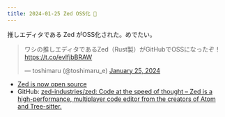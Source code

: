 ```yaml
---
title: 2024-01-25 Zed OSS化 🎉
---
```


推しエディタである Zed がOSS化された。めでたい。

<blockquote class="twitter-tweet"><p lang="ja" dir="ltr">ワシの推しエディタであるZed（Rust製）がGitHubでOSSになったぞ！ <a href="https://t.co/evlfjbBRAW">https://t.co/evlfjbBRAW</a></p>&mdash; toshimaru (@toshimaru_e) <a href="https://twitter.com/toshimaru_e/status/1750348992507256871?ref_src=twsrc%5Etfw">January 25, 2024</a></blockquote> <script async src="https://platform.twitter.com/widgets.js" charset="utf-8"></script>

- [Zed is now open source](https://zed.dev/blog/zed-is-now-open-source)
- GitHub: [zed-industries/zed: Code at the speed of thought – Zed is a high-performance, multiplayer code editor from the creators of Atom and Tree-sitter.](https://github.com/zed-industries/zed)
